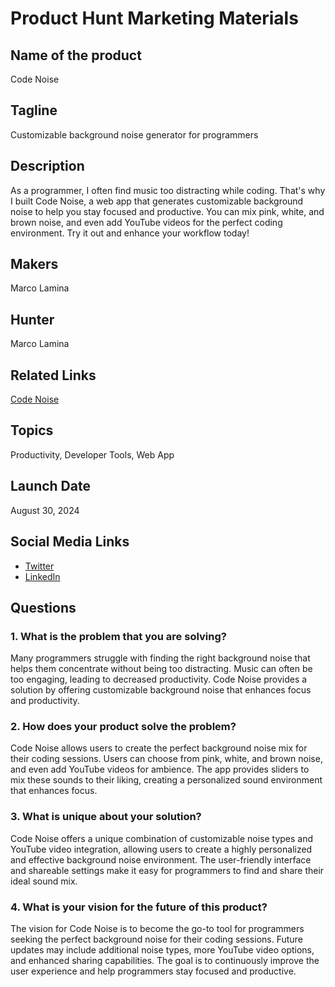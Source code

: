 # Product Hunt Marketing Materials

## Name of the product
Code Noise

## Tagline
Customizable background noise generator for programmers

## Description
As a programmer, I often find music too distracting while coding. That's why I built Code Noise, a web app that generates customizable background noise to help you stay focused and productive. You can mix pink, white, and brown noise, and even add YouTube videos for the perfect coding environment. Try it out and enhance your workflow today!

## Makers
Marco Lamina

## Hunter
Marco Lamina

## Related Links
[Code Noise](https://code-noise.vercel.app)

## Topics
Productivity, Developer Tools, Web App

## Launch Date
August 30, 2024

## Social Media Links
- [Twitter](https://twitter.com/yourprofile)
- [LinkedIn](https://linkedin.com/in/yourprofile)

## Questions

### 1. What is the problem that you are solving?
Many programmers struggle with finding the right background noise that helps them concentrate without being too distracting. Music can often be too engaging, leading to decreased productivity. Code Noise provides a solution by offering customizable background noise that enhances focus and productivity.

### 2. How does your product solve the problem?
Code Noise allows users to create the perfect background noise mix for their coding sessions. Users can choose from pink, white, and brown noise, and even add YouTube videos for ambience. The app provides sliders to mix these sounds to their liking, creating a personalized sound environment that enhances focus.

### 3. What is unique about your solution?
Code Noise offers a unique combination of customizable noise types and YouTube video integration, allowing users to create a highly personalized and effective background noise environment. The user-friendly interface and shareable settings make it easy for programmers to find and share their ideal sound mix.

### 4. What is your vision for the future of this product?
The vision for Code Noise is to become the go-to tool for programmers seeking the perfect background noise for their coding sessions. Future updates may include additional noise types, more YouTube video options, and enhanced sharing capabilities. The goal is to continuously improve the user experience and help programmers stay focused and productive.
